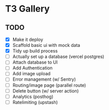 # T3 Gallery

## TODO

- [x] Make it deploy
- [x] Scaffold basic ui with mock data
- [x] Tidy up build process
- [ ] Actually set up a database (vercel postgres)
- [ ] Attach database to UI
- [ ] Add Authentication
- [ ] Add image upload
- [ ] Error management (w/ Sentry)
- [ ] Routing/image page (parallel route)
- [ ] Delete button (w/ server action)
- [ ] Analytics (posthog)
- [ ] Ratelimiting (upstash)
